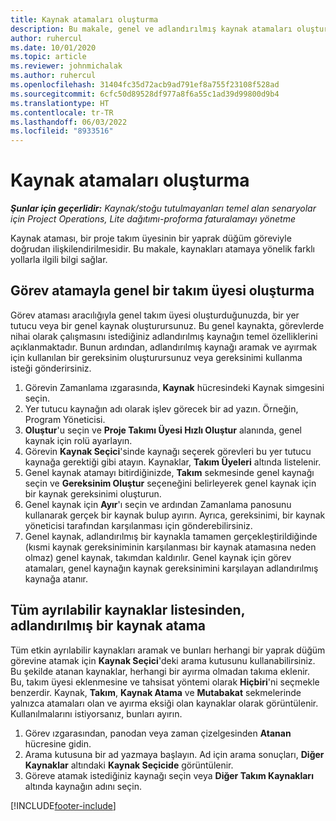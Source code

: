 ```yaml
---
title: Kaynak atamaları oluşturma
description: Bu makale, genel ve adlandırılmış kaynak atamaları oluşturma hakkında bilgi sağlar.
author: ruhercul
ms.date: 10/01/2020
ms.topic: article
ms.reviewer: johnmichalak
ms.author: ruhercul
ms.openlocfilehash: 31404fc35d72acb9ad791ef8a755f23108f528ad
ms.sourcegitcommit: 6cfc50d89528df977a8f6a55c1ad39d99800d9b4
ms.translationtype: HT
ms.contentlocale: tr-TR
ms.lasthandoff: 06/03/2022
ms.locfileid: "8933516"
---
```

# <a name="create-resource-assignments"></a>Kaynak atamaları oluşturma

_**Şunlar için geçerlidir:** Kaynak/stoğu tutulmayanları temel alan senaryolar için Project Operations, Lite dağıtımı-proforma faturalamayı yönetme_


Kaynak ataması, bir proje takım üyesinin bir yaprak düğüm göreviyle doğrudan ilişkilendirilmesidir. Bu makale, kaynakları atamaya yönelik farklı yollarla ilgili bilgi sağlar.

## <a name="create-a-generic-team-member-through-task-assignment"></a>Görev atamayla genel bir takım üyesi oluşturma


Görev ataması aracılığıyla genel takım üyesi oluşturduğunuzda, bir yer tutucu veya bir genel kaynak oluşturursunuz. Bu genel kaynakta, görevlerde nihai olarak çalışmasını istediğiniz adlandırılmış kaynağın temel özelliklerini açıklanmaktadır. Bunun ardından, adlandırılmış kaynağı aramak ve ayırmak için kullanılan bir gereksinim oluşturursunuz veya gereksinimi kullanma isteği gönderirsiniz.

1. Görevin Zamanlama ızgarasında, **Kaynak** hücresindeki Kaynak simgesini seçin.
2. Yer tutucu kaynağın adı olarak işlev görecek bir ad yazın. Örneğin, Program Yöneticisi.
3. **Oluştur**'u seçin ve **Proje Takımı Üyesi Hızlı Oluştur** alanında, genel kaynak için rolü ayarlayın.
4. Görevin **Kaynak Seçici**'sinde kaynağı seçerek görevleri bu yer tutucu kaynağa gerektiği gibi atayın. Kaynaklar, **Takım Üyeleri** altında listelenir.
5. Genel kaynak atamayı bitirdiğinizde, **Takım** sekmesinde genel kaynağı seçin ve **Gereksinim Oluştur** seçeneğini belirleyerek genel kaynak için bir kaynak gereksinimi oluşturun.
6. Genel kaynak için **Ayır**'ı seçin ve ardından Zamanlama panosunu kullanarak gerçek bir kaynak bulup ayırın. Ayrıca, gereksinimi, bir kaynak yöneticisi tarafından karşılanması için gönderebilirsiniz.
7. Genel kaynak, adlandırılmış bir kaynakla tamamen gerçekleştirildiğinde (kısmi kaynak gereksiniminin karşılanması bir kaynak atamasına neden olmaz) genel kaynak, takımdan kaldırılır. Genel kaynak için görev atamaları, genel kaynağın kaynak gereksinimini karşılayan adlandırılmış kaynağa atanır.

## <a name="assign-a-named-resource-from-the-list-of-all-bookable-resources"></a>Tüm ayrılabilir kaynaklar listesinden, adlandırılmış bir kaynak atama

Tüm etkin ayrılabilir kaynakları aramak ve bunları herhangi bir yaprak düğüm görevine atamak için **Kaynak Seçici**'deki arama kutusunu kullanabilirsiniz. Bu şekilde atanan kaynaklar, herhangi bir ayırma olmadan takıma eklenir. Bu, takım üyesi eklenmesine ve tahsisat yöntemi olarak **Hiçbiri**'ni seçmekle benzerdir. Kaynak, **Takım**, **Kaynak Atama** ve **Mutabakat** sekmelerinde yalnızca atamaları olan ve ayırma eksiği olan kaynaklar olarak görüntülenir. Kullanılmalarını istiyorsanız, bunları ayırın.

1. Görev ızgarasından, panodan veya zaman çizelgesinden **Atanan** hücresine gidin.
2. Arama kutusuna bir ad yazmaya başlayın. Ad için arama sonuçları, **Diğer Kaynaklar** altındaki **Kaynak Seçicide** görüntülenir.
3. Göreve atamak istediğiniz kaynağı seçin veya **Diğer Takım Kaynakları** altında kaynağın adını seçin.


[!INCLUDE[footer-include](../includes/footer-banner.md)]